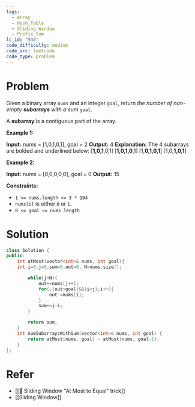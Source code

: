 ```yaml
---
tags:
  - Array
  - Hash_Table
  - Sliding_Window
  - Prefix_Sum
lc_id: "930"
code_difficulty: medium
code_src: leetcode
code_type: problem
---
```

# Problem
Given a binary array `nums` and an integer `goal`, return _the number of non-empty **subarrays** with a sum_ `goal`.

A **subarray** is a contiguous part of the array.

**Example 1:**

**Input:** nums = [1,0,1,0,1], goal = 2
**Output:** 4
**Explanation:** The 4 subarrays are bolded and underlined below:
[**1,0,1**,0,1]
[**1,0,1,0**,1]
[1,**0,1,0,1**]
[1,0,**1,0,1**]

**Example 2:**

**Input:** nums = [0,0,0,0,0], goal = 0
**Output:** 15

**Constraints:**

- `1 <= nums.length <= 3 * 104`
- `nums[i]` is either `0` or `1`.
- `0 <= goal <= nums.length`

# Solution
```cpp
class Solution {
public:
    int atMost(vector<int>& nums, int goal){
    int i=0,j=0,sum=0,out=0, N=nums.size();

        while(j<N){
            out+=nums[j++];
            for(;(out>goal)&&(i<j);i++){
                out-=nums[i];
            }
            sum+=j-i;
        }

        return sum;
    }
    int numSubarraysWithSum(vector<int>& nums, int goal) {
        return atMost(nums, goal) - atMost(nums, goal-1);
    }
};
```

# Refer
- [[🌟 Sliding Window "At Most to Equal" trick]]
- [[Sliding Window]]
